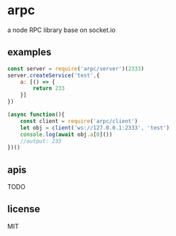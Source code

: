 # arpc  
a node RPC library base on socket.io

## examples  

```JavaScript
const server = require('arpc/server')(2333)
server.createService('test',{
    a: [() => {
        return 233
    }]
})
```

```JavaScript
(async function(){
    const client = require('arpc/client')
    let obj = client('ws://127.0.0.1:2333', 'test')
    console.log(await obj.a[0]())
    //output: 233
})()
```

## apis  
TODO  

## license  
MIT